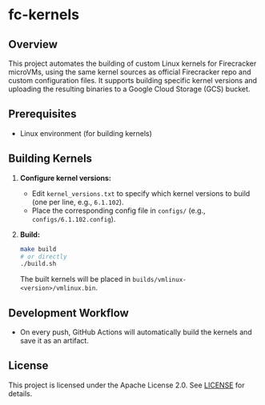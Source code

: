 # fc-kernels

## Overview

This project automates the building of custom Linux kernels for Firecracker microVMs, using the same kernel sources as official Firecracker repo and custom configuration files. It supports building specific kernel versions and uploading the resulting binaries to a Google Cloud Storage (GCS) bucket.

## Prerequisites

- Linux environment (for building kernels)

## Building Kernels

1. **Configure kernel versions:**
   - Edit `kernel_versions.txt` to specify which kernel versions to build (one per line, e.g., `6.1.102`).
   - Place the corresponding config file in `configs/` (e.g., `configs/6.1.102.config`).

2. **Build:**
   ```sh
   make build
   # or directly
   ./build.sh
   ```
   The built kernels will be placed in `builds/vmlinux-<version>/vmlinux.bin`.

## Development Workflow
  - On every push, GitHub Actions will automatically build the kernels and save it as an artifact.

## License

This project is licensed under the Apache License 2.0. See [LICENSE](LICENSE) for details. 